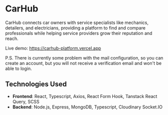 # CarHub

CarHub connects car owners with service specialists like mechanics, detailers, and electricians, providing a platform to find and compare professionals while helping service providers grow their reputation and reach.

Live demo: https://carhub-platform.vercel.app

P.S. There is currently some problem with the mail configuration, so you can create an account, but you will not receive a verification email and won't be able to login.

## Technologies Used

- **Frontend**: React, Typescript, Axios, React Form Hook, Tanstack React Query, SCSS
- **Backend**: Node.js, Express, MongoDB, Typescript, Cloudinary Socket.IO
